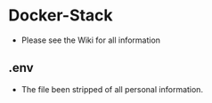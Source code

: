 # Docker-Stack
* Please see the Wiki for all information
## .env
* The file been stripped of all personal information.

